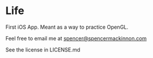 Life
====

First iOS App. Meant as a way to practice OpenGL.

Feel free to email me at spencer@spencermackinnon.com

See the license in LICENSE.md
